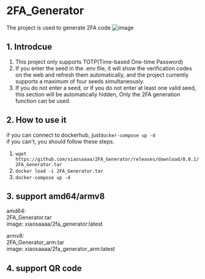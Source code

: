 # 2FA_Generator
The project is used to generate 2FA code
![image](https://github.com/user-attachments/assets/95121328-fc89-4ba3-bde7-ae94b6840200)

## 1. Introdcue
1. This project only supports TOTP(Time-based One-time Password)
2. If you enter the seed in the .env file, it will show the verification codes on the web and refresh them automatically, and the project currently supports a maximum of four seeds simultaneously.
3. If you do not enter a seed, or if you do not enter at least one valid seed, this section will be automatically hidden, Only the 2FA generation function can be used. 
## 2. How to use it
if you can connect to dockerhub, just`docker-compose up -d`      
if you can't, you should follow these steps.
1. `wget https://github.com/xiaosaaaa/2FA_Generator/releases/download/0.0.1/2FA_Generator.tar`
2. `docker load -i 2FA_Generator.tar`
3. `docker-compose up -d`
## 3. support amd64/armv8
amd64:  
2FA_Generator.tar  
image: xiaosaaaa/2fa_generator:latest

armv8:  
2FA_Generator_arm.tar  
image: xiaosaaaa/2fa_generator_arm:latest
## 4. support QR code


